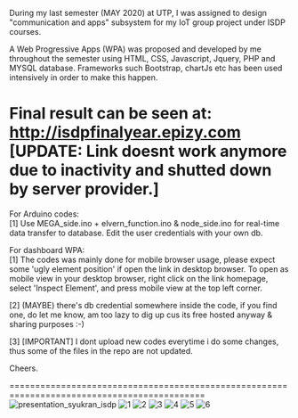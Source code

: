 During my last semester (MAY 2020) at UTP, I was assigned to design "communication and apps" subsystem for my IoT group project under ISDP courses.

A Web Progressive Apps (WPA) was proposed and developed by me throughout the semester using HTML, CSS, Javascript, Jquery, PHP and MYSQL database. Frameworks such Bootstrap, chartJs etc has been used intensively in order to make this happen.

Final result can be seen at: http://isdpfinalyear.epizy.com
[UPDATE: Link doesnt work anymore due to inactivity and shutted down by server provider.]
==========================================================================================

For Arduino codes: <br />                                                                                                                                                           [1] Use MEGA_side.ino + elvern_function.ino & node_side.ino for real-time data transfer to database. Edit the user credentials with your own db.

For dashboard WPA:<br />                                                                                                                                                           [1] The codes was mainly done for mobile browser usage, please expect some 'ugly element position' if open the link in desktop browser. 
To open as mobile view in your desktop browser, right click on the link homepage, select 'Inspect Element', and press mobile view at the top left corner.

[2] (MAYBE) there's db credential somewhere inside the code, if you find one, do let me know, am too lazy to dig up cus its free hosted anyway & sharing purposes :-)

[3] [IMPORTANT] I dont upload new codes everytime i do some changes, thus some of the files in the repo are not updated.

Cheers.  

============================================================================================
![presentation_syukran_isdp](https://user-images.githubusercontent.com/51852197/92442137-f810af00-f1e1-11ea-990a-6975f05a281d.jpg)
![1](https://user-images.githubusercontent.com/51852197/88816718-44360000-d1ef-11ea-933d-1b5e2ba762ae.PNG)
![2](https://user-images.githubusercontent.com/51852197/88816707-41d3a600-d1ef-11ea-8d12-08e5437e06cd.PNG)
![3](https://user-images.githubusercontent.com/51852197/88816704-40a27900-d1ef-11ea-83fb-7c269c94a28c.PNG)
![4](https://user-images.githubusercontent.com/51852197/88816699-3ed8b580-d1ef-11ea-8ad0-319f23233c42.PNG)
![5](https://user-images.githubusercontent.com/51852197/88816692-3da78880-d1ef-11ea-9d07-2dc6bf88d002.PNG)
![6](https://user-images.githubusercontent.com/51852197/88816666-38e2d480-d1ef-11ea-9d30-44080b979155.PNG)

